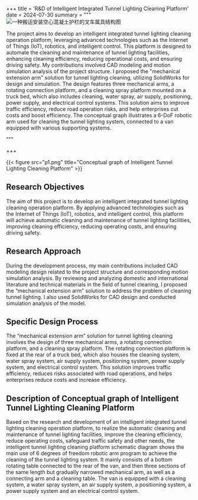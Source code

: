 +++
title = 'R&D of Intelligent Integrated Tunnel Lighting Cleaning Platform'
date = 2024-07-30
summary = """
![一种搬运安装空心混凝土护栏的叉车属具结构图](posts/project2/p1.png)

The project aims to develop an intelligent integrated tunnel lighting cleaning operation platform, leveraging advanced technologies such as the Internet of Things (IoT), robotics, and intelligent control. This platform is designed to automate the cleaning and maintenance of tunnel lighting facilities, enhancing cleaning efficiency, reducing operational costs, and ensuring driving safety. My contributions involved CAD modeling and motion simulation analysis of the project structure. I proposed the "mechanical extension arm" solution for tunnel lighting cleaning, utilizing SolidWorks for design and simulation. The design features three mechanical arms, a rotating connection platform, and a cleaning spray platform mounted on a truck bed, which also includes cleaning, water spray, air supply, positioning, power supply, and electrical control systems. This solution aims to improve traffic efficiency, reduce road operation risks, and help enterprises cut costs and boost efficiency. The conceptual graph illustrates a 6-DoF robotic arm used for cleaning the tunnel lighting system, connected to a van equipped with various supporting systems.

"""

+++

{{< figure src="p1.png" title="Conceptual graph of Intelligent Tunnel Lighting Cleaning Platform" >}}


## Research Objectives
The aim of this project is to develop an intelligent integrated tunnel lighting cleaning operation platform. By applying advanced technologies such as the Internet of Things (IoT), robotics, and intelligent control, this platform will achieve automatic cleaning and maintenance of tunnel lighting facilities, improving cleaning efficiency, reducing operating costs, and ensuring driving safety.


## Research Approach
During the development process, my main contributions included CAD modeling design related to the project structure and corresponding motion simulation analysis. By reviewing and analyzing domestic and international literature and technical materials in the field of tunnel cleaning, I proposed the “mechanical extension arm” solution to address the problem of cleaning tunnel lighting. I also used SolidWorks for CAD design and conducted simulation analysis of the model.


## Specific Design Process
The “mechanical extension arm” solution for tunnel lighting cleaning involves the design of three mechanical arms, a rotating connection platform, and a cleaning spray platform. The rotating connection platform is fixed at the rear of a truck bed, which also houses the cleaning system, water spray system, air supply system, positioning system, power supply system, and electrical control system. This solution improves traffic efficiency, reduces risks associated with road operations, and helps enterprises reduce costs and increase efficiency.

## Description of Conceptual graph of Intelligent Tunnel Lighting Cleaning Platform

Based on the research and development of an intelligent integrated tunnel lighting cleaning operation platform, to realize the automatic cleaning and maintenance of tunnel lighting facilities, improve the cleaning efficiency, reduce operating costs, safeguard traffic safety and other needs, the intelligent tunnel lighting cleaning platform schematic diagram shows the main use of 6 degrees of freedom robotic arm program to achieve the cleaning of the tunnel lighting system. It mainly consists of a bottom rotating table connected to the rear of the van, and then three sections of the same length but gradually narrowed mechanical arm, as well as a connecting arm and a cleaning table. The van is equipped with a cleaning system, a water spray system, an air supply system, a positioning system, a power supply system and an electrical control system.
